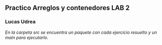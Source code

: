 ## Practico Arreglos y contenedores LAB 2

### Lucas Udrea

_En la carpeta src se encuentra un paquete con cada ejercicio resuelto y un main para ejecutarlo._

